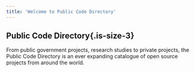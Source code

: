 ```yaml
---
title: 'Welcome to Public Code Directory'
---
```


## Public Code Directory{.is-size-3}

From public government projects, research studies to private projects, the Public Code Directory is an ever expanding catalogue of open source projects from around the world.

